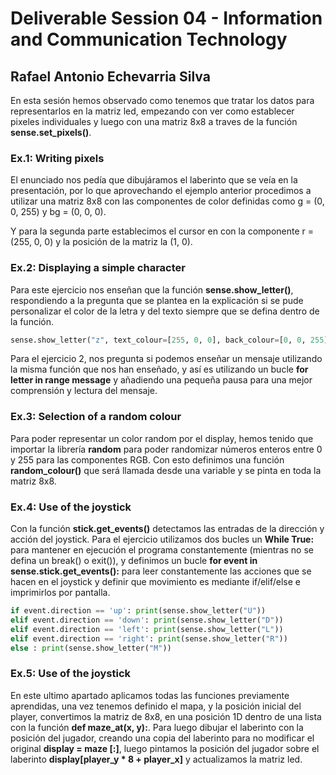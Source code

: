 # Deliverable Session 04 - Information and Communication Technology

## Rafael Antonio Echevarria Silva

En esta sesión hemos observado como tenemos que tratar los datos para representarlos en la matriz led, empezando con ver como establecer pixeles individuales y luego con una matriz 8x8 a traves de la función **sense.set_pixels()**.

### Ex.1: Writing pixels

El enunciado nos pedía que dibujáramos el laberinto que se veía en la presentación, por lo que aprovechando el ejemplo anterior procedimos a utilizar una matriz 8x8 con las componentes de color definidas como g = (0, 0, 255) y bg = (0, 0, 0).

Y para la segunda parte establecimos el cursor en con la componente r = (255, 0, 0) y la posición de la matriz la (1, 0).

### Ex.2: Displaying a simple character

Para este ejercicio nos enseñan que la función **sense.show_letter()**, respondiendo a la pregunta que se plantea en la explicación si se pude personalizar el color de la letra y del texto siempre que se defina dentro de la función.

```python
sense.show_letter("z", text_colour=[255, 0, 0], back_colour=[0, 0, 255])
```

Para el ejercicio 2, nos pregunta si podemos enseñar un mensaje utilizando la misma función que nos han enseñado, y así es utilizando un bucle **for letter in range message** y añadiendo una pequeña pausa para una mejor comprensión y lectura del mensaje.

### Ex.3: Selection of a random colour

Para poder representar un color random por el display, hemos tenido que importar la librería **random** para poder randomizar números enteros entre 0 y 255 para las componentes RGB. Con esto definimos una función **random_colour()** que será llamada desde una variable y se pinta en toda la matriz 8x8.

### Ex.4: Use of the joystick

Con la función **stick.get_events()** detectamos las entradas de la dirección y acción del joystick. Para el ejercicio utilizamos dos bucles un **While True:** para mantener en ejecución el programa constantemente (mientras no se defina un break() o exit()), y definimos un bucle **for event in sense.stick.get_events():** para leer constantemente las acciones que se hacen en el joystick y definir que movimiento es mediante if/elif/else e imprimirlos por pantalla.

```python
if event.direction == 'up': print(sense.show_letter("U"))
elif event.direction == 'down': print(sense.show_letter("D"))
elif event.direction == 'left': print(sense.show_letter("L"))
elif event.direction == 'right': print(sense.show_letter("R"))
else : print(sense.show_letter("M"))
```

### Ex.5: Use of the joystick

En este ultimo apartado aplicamos todas las funciones previamente aprendidas, una vez tenemos definido el mapa, y la posición inicial del player, convertimos la matriz de 8x8, en una posición 1D dentro de una lista con la función **def maze_at(x, y):**. Para luego dibujar el laberinto con la posición del jugador, creando una copia del laberinto para no modificar el original **display = maze [:]**, luego pintamos la posición del jugador sobre el laberinto **display[player_y * 8 + player_x]** y actualizamos la matriz led.